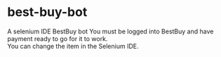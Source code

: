 # best-buy-bot
A selenium IDE BestBuy bot
You must be logged into BestBuy and have payment ready to go for it to work.  
You can change the item in the Selenium IDE.
